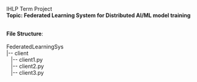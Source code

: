 IHLP Term Project <br/>
**Topic: Federated Learning System for Distributed AI/ML model training** <br/><br/>

**File Structure**:<br/><br/>
FederatedLearningSys<br/>
|-- client<br/>
&nbsp;&nbsp;&nbsp;|-- client1.py<br/>
&nbsp;&nbsp;&nbsp;|-- client2.py<br/>
&nbsp;&nbsp;&nbsp;|-- client3.py<br/>